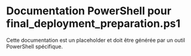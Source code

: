 # Documentation PowerShell pour final_deployment_preparation.ps1

Cette documentation est un placeholder et doit être générée par un outil PowerShell spécifique.
